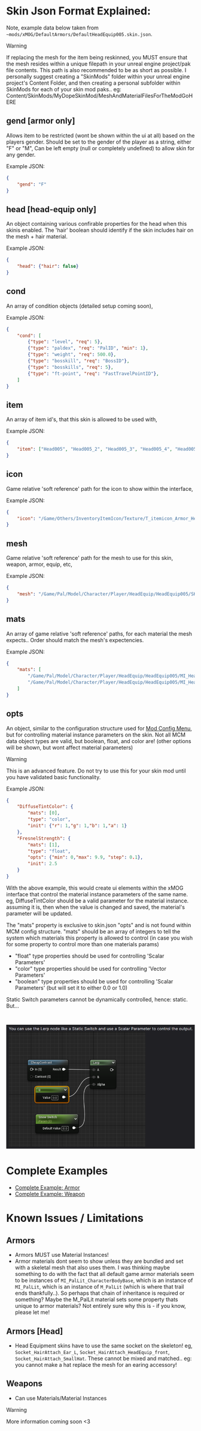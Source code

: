 # Skin Json Format Explained:
Note, example data below taken from `~mods/xMOG/DefaultArmors/DefaultHeadEquip005.skin.json`.


>[!WARNING]  
>If replacing the mesh for the item being reskinned, you MUST ensure that the mesh resides within a unique filepath in your unreal engine project/pak file contents. This path is also recommended to be as short as possible. I personally suggest creating a "SkinMods" folder within your unreal engine project's Content Folder, and then creating a personal subfolder within SkinMods for each of your skin mod paks.. eg: Content/SkinMods/MyDopeSkinMod/MeshAndMaterialFilesForTheModGoHERE



## gend [armor only]
Allows item to be restricted (wont be shown within the ui at all) based on the players gender.
Should be set to the gender of the player as a string, either "F" or "M", Can be left empty (null or completely undefined) to allow skin for any gender.


Example JSON: 
```json
{
    "gend": "F"
}
```

## head [head-equip only]
An object containing various confirable properties for the head when this skinis enabled. The 'hair' boolean should identify if the skin includes hair on the mesh + hair material. 

Example JSON: 
```json
{
    "head": {"hair": false}
}
```

## cond
An array of condition objects (detailed setup coming soon),

Example JSON: 
```json
{
    "cond": ﻿[
        {"type": "level", "req": 5},
        {"type": "paldex", "req": "PalID", "min": 1},
        {"type": "weight", "req": 500.0},
        {"type": "bosskill", "req": "BossID"},
        {"type": "bosskills", "req": 5},
        {"type": "ft-point", "req": "FastTravelPointID"},
    ]
}
```

## item
An array of item id's, that this skin is allowed to be used with,

Example JSON: 
```json
{
    "item": ["Head005", "Head005_2", "Head005_3", "Head005_4", "Head005_5"]
}
```

## icon
Game relative 'soft reference' path for the icon to show within the interface,

Example JSON: 
```json
{
    "icon": "/Game/Others/InventoryItemIcon/Texture/T_itemicon_Armor_Head005.T_itemicon_Armor_Head005"
}
```


## mesh
Game relative 'soft reference' path for the mesh to use for this skin, weapon, armor, equip, etc,

Example JSON: 
```json
{
    "mesh": "/Game/Pal/Model/Character/Player/HeadEquip/HeadEquip005/SK_HeadEquip005.SK_HeadEquip005"
}
```


## mats
An array of game relative 'soft reference' paths, for each material the mesh expects.. Order should match the mesh's expectencies.

Example JSON: 
```json
{
    "mats": [
        "/Game/Pal/Model/Character/Player/HeadEquip/HeadEquip005/MI_HeadEquip005_Hair.MI_HeadEquip005_Hair",
        "/Game/Pal/Model/Character/Player/HeadEquip/HeadEquip005/MI_HeadEquip005.MI_HeadEquip005"
    ]
}
```


## opts
An object, similar to the configuration structure used for [Mod Config Menu](../mcm/mcm-structure.md), but for controlling material instance parameters on the skin. Not all MCM data object types are valid, but boolean, float, and color are! (other options will be shown, but wont affect material parameters)

>[!WARNING]
>This is an advanced feature. Do not try to use this for your skin mod until you have validated basic functionality. 

Example JSON: 
```json
{
    "DiffuseTintColor": {
        "mats": [0],
        "type": "color",
        "init": {"r": 1,"g": 1,"b": 1,"a": 1}
    },
    "FresnelStrength": {
        "mats": [1],
        "type": "float",
        "opts": {"min": 0,"max": 9.9, "step": 0.1},
        "init": 2.5
    }
}
```

With the above example, this would create ui elements within the xMOG interface that control the material instance parameters of the same name. eg, DiffuseTintColor should be a valid parameter for the material instance. assuming it is, then when the value is changed and saved, the material's parameter will be updated. 

The "mats" property is exclusive to skin.json "opts" and is not found within MCM config structure. "mats" should be an array of integers to tell the system which materials this property is allowed to control (in case you wish for some property to control more than one materials params)

- "float" type properties should be used for controlling 'Scalar Parameters'
- "color" type properties should be used for controlling 'Vector Parameters'
- "boolean" type properties should be used for controlling 'Scalar Parameters' (but will set it to either 0.0 or 1.0)

Static Switch parameters cannot be dynamically controlled, hence: static. But...

<img src="https://raw.githubusercontent.com/dekita/palworld-modconfig-devhelp/main/images/scalar-switch.png" style="margin-top: 28px;">


# Complete Examples 
- [Complete Example: Armor](/guides/xmog/xmog-example-armor.json)
- [Complete Example: Weapon](/guides/xmog/xmog-example-weapon.json)


# Known Issues / Limitations

## Armors
- Armors MUST use Material Instances!
- Armor materials dont seem to show unless they are bundled and set with a skeletal mesh that also uses them. I was thinking maybe something to do with the fact that all default game armor materials seem to be instances of `MI_PalLit_CharacterBodyBase`, which is an instance of `MI_PalLit`, which is an instance of `M_PalLit` (which is where that trail ends thankfully..). So perhaps that chain of inheritance is required or something? Maybe the M_PalLit material sets some property thats unique to armor materials? Not entirely sure why this is - if you know, please let me!


## Armors [Head]
- Head Equipment skins have to use the same socket on the skeleton! eg, `Socket_HairAttach_Ear_L`, `Socket_HairAttach_HeadEquip_front`, `Socket_HairAttach_SmallHat`. These cannot be mixed and matched.. eg: you cannot make a hat replace the mesh for an earing accessory!


## Weapons
- Can use Materials/Material Instances



>[!WARNING]  
>More information coming soon <3
